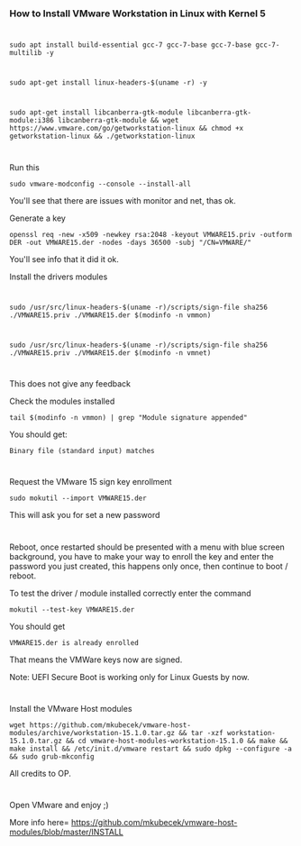 ### How to Install VMware Workstation in Linux with Kernel 5       
#
    sudo apt install build-essential gcc-7 gcc-7-base gcc-7-base gcc-7-multilib -y
#
    sudo apt-get install linux-headers-$(uname -r) -y
#
    sudo apt-get install libcanberra-gtk-module libcanberra-gtk-module:i386 libcanberra-gtk-module && wget https://www.vmware.com/go/getworkstation-linux && chmod +x getworkstation-linux && ./getworkstation-linux
#
#   
Run this

    sudo vmware-modconfig --console --install-all

You'll see that there are issues with monitor and net, thas ok.

Generate a key

    openssl req -new -x509 -newkey rsa:2048 -keyout VMWARE15.priv -outform DER -out VMWARE15.der -nodes -days 36500 -subj "/CN=VMWARE/"

You'll see info that it did it ok.

Install the drivers modules
#
    sudo /usr/src/linux-headers-$(uname -r)/scripts/sign-file sha256 ./VMWARE15.priv ./VMWARE15.der $(modinfo -n vmmon)
#
    sudo /usr/src/linux-headers-$(uname -r)/scripts/sign-file sha256 ./VMWARE15.priv ./VMWARE15.der $(modinfo -n vmnet)
#
#
This does not give any feedback

Check the modules installed

    tail $(modinfo -n vmmon) | grep "Module signature appended"

You should get:

    Binary file (standard input) matches
#
Request the VMware 15 sign key enrollment 

    sudo mokutil --import VMWARE15.der

This will ask you for set a new password
#
Reboot, once restarted should be presented with a menu with blue screen background, you have to make your way to enroll the key and enter the password you just created, this happens only once, then continue to boot / reboot.

To test the driver / module installed correctly enter the command

    mokutil --test-key VMWARE15.der

You should get 
    
    VMWARE15.der is already enrolled

That means the VMWare keys now are signed.

Note: UEFI Secure Boot is working only for Linux Guests by now.

#
Install the VMware Host modules

    wget https://github.com/mkubecek/vmware-host-modules/archive/workstation-15.1.0.tar.gz && tar -xzf workstation-15.1.0.tar.gz && cd vmware-host-modules-workstation-15.1.0 && make && make install && /etc/init.d/vmware restart && sudo dpkg --configure -a && sudo grub-mkconfig

All credits to OP.
    
#
Open VMware and enjoy ;)


More info here= https://github.com/mkubecek/vmware-host-modules/blob/master/INSTALL
